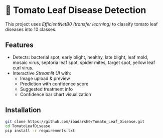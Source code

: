 # 🍅 Tomato Leaf Disease Detection

This project uses *EfficientNetB0 (transfer learning)* to classify tomato leaf diseases into 10 classes.

## Features
- Detects: bacterial spot, early blight, healthy, late blight, leaf mold, mosaic virus, septoria leaf spot, spider mites, target spot, yellow leaf curl virus.
- Interactive *Streamlit UI* with:
  - Image upload & preview
  - Prediction with confidence score
  - Suggested treatment info
  - Confidence bar chart visualization

## Installation
```bash
git clone https://github.com/ibadarsh0/Tomato_Leaf_Disease.git
cd TomatoLeafDisease
pip install -r requirements.txt